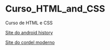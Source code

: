 # Curso_HTML_and_CSS
 Curso de HTML e CSS

<a href="https://erickotc.github.io/Curso_HTML_and_CSS/Desafios/M2/site%20android/Site/">Site do android history</a>

<a href="https://github.com/ErickOTC/Curso_HTML_and_CSS/blob/main/Desafios/M3/site%20do%20cordel/">Site do cordel moderno</a>